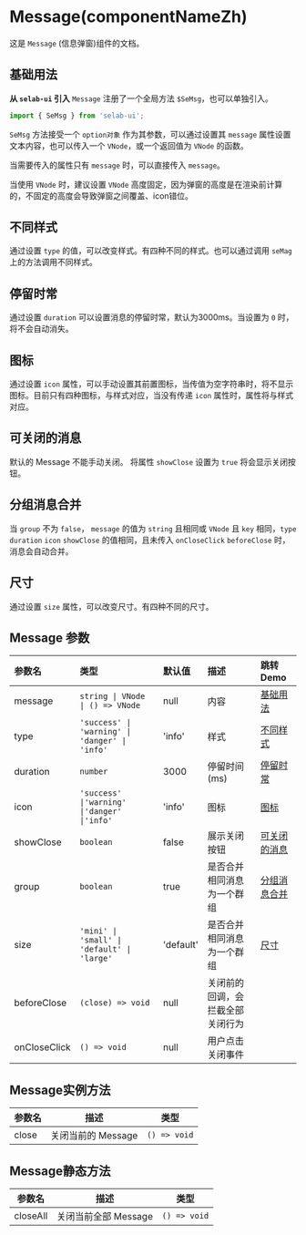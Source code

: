 # Message(componentNameZh)

这是 `Message` (信息弹窗)组件的文档。
## 基础用法
**从 `selab-ui` 引入**
`Message` 注册了一个全局方法 `$SeMsg`，也可以单独引入。

```js
import { SeMsg } from 'selab-ui';
```
`SeMsg` 方法接受一个 `option对象` 作为其参数，可以通过设置其 `message` 属性设置文本内容，也可以传入一个 `VNode`，或一个返回值为 `VNode` 的函数。

当需要传入的属性只有 `message` 时，可以直接传入 `message`。

当使用 `VNode` 时，建议设置 `VNode` 高度固定，因为弹窗的高度是在渲染前计算的，不固定的高度会导致弹窗之间覆盖、icon错位。
<preview path="../../demos/message/messageBase.vue" title="基本使用" description=" "></preview>

## 不同样式
通过设置 `type` 的值，可以改变样式。有四种不同的样式。也可以通过调用 `seMag` 上的方法调用不同样式。 
<preview path="../../demos/message/messageType.vue" title="基本使用" description=" "></preview>

## 停留时常
通过设置 `duration` 可以设置消息的停留时常，默认为3000ms。当设置为 `0` 时，将不会自动消失。
<preview path="../../demos/message/messageDuration.vue" title="基本使用" description=" "></preview>

## 图标
通过设置 `icon` 属性，可以手动设置其前置图标，当传值为空字符串时，将不显示图标。目前只有四种图标，与样式对应，当没有传递 `icon` 属性时，属性将与样式对应。
<preview path="../../demos/message/messageIcon.vue" title="基本使用" description=" "></preview>

## 可关闭的消息
默认的 Message 不能手动关闭。 将属性 `showClose` 设置为 `true` 将会显示关闭按钮。
<preview path="../../demos/message/messageShowClose.vue" title="基本使用" description=" "></preview>

## 分组消息合并
当 `group` 不为 `false`， `message` 的值为 `string` 且相同或 `VNode` 且 `key` 相同，`type` `duration` `icon` `showClose` 的值相同，且未传入 `onCloseClick` `beforeClose` 时，消息会自动合并。
<preview path="../../demos/message/messageGroup.vue" title="基本使用" description=" "></preview>

## 尺寸
通过设置 `size` 属性，可以改变尺寸。有四种不同的尺寸。
<preview path="../../demos/message/messageSize.vue" title="基本使用" description=" "></preview>


<!-- ## Message的基础配置 -->

## Message 参数

| 参数名       | 类型                                           | 默认值 | 描述                             | 跳转 Demo |
| :----------- | :--------------------------------------------- | :-------- | :------------------------------- | :-------- |
| message      | `string \| VNode \| () => VNode`               | null      | 内容                             |[基础用法](#基础用法)|
| type         | `'success' \| 'warning' \| 'danger' \| 'info'` | 'info'    | 样式                             |[不同样式](#不同样式)|
| duration     | `number`                                       | 3000      | 停留时间(ms)                     |[停留时常](#停留时常)|
| icon         | `'success' \|'warning' \|'danger' \|'info'`    | 'info'    | 图标                             |[图标](#图标)|
| showClose    | `boolean`                                      | false     | 展示关闭按钮                     |[可关闭的消息](#可关闭的消息)|
| group        | `boolean`                                      | true      | 是否合并相同消息为一个群组       |[分组消息合并](#分组消息合并)|
| size         | `'mini' \| 'small' \| 'default' \| 'large'`    | 'default' | 是否合并相同消息为一个群组       |[尺寸](#尺寸)|
| beforeClose  | `(close) => void`                              | null      | 关闭前的回调，会拦截全部关闭行为 |           |
| onCloseClick | `() => void`                                   | null      | 用户点击关闭事件                 |           |


## Message实例方法
| 参数名 | 描述 | 类型 |
| ------ | ---- | --------- |
| close  | 关闭当前的 Message | `() => void` |

## Message静态方法
| 参数名 | 描述 | 类型 |
| ------ | ---- | --------- |
| closeAll  | 关闭当前全部 Message | `() => void` |

